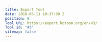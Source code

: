 ```yaml
---
title: Export Tool
date: 2018-03-11 10:37:00 Z
position: 9
Tool URL: https://export.hotosm.org/en/v3/
Tool id: "#3"
sitemap: false
---
```


